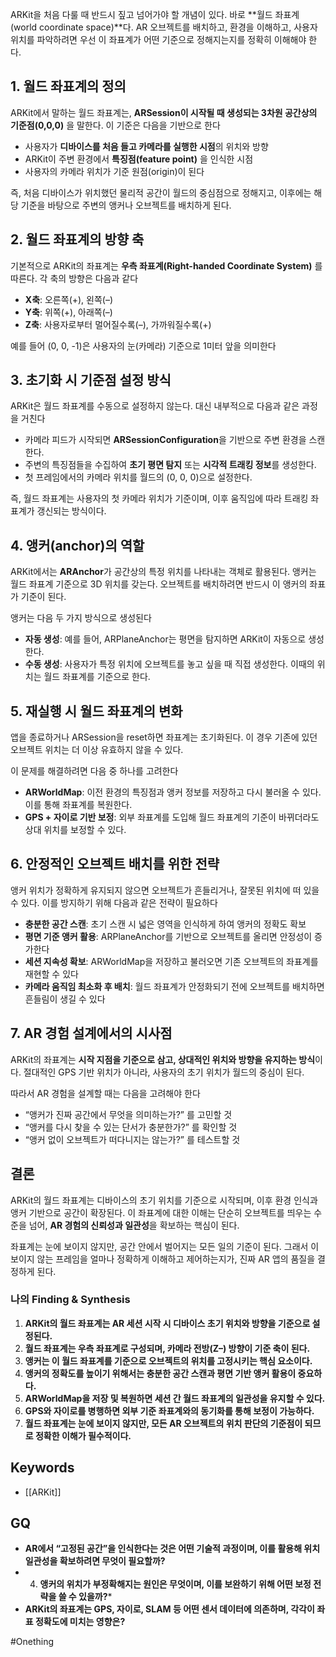 
ARKit을 처음 다룰 때 반드시 짚고 넘어가야 할 개념이 있다. 바로 **월드 좌표계(world coordinate space)**다. AR 오브젝트를 배치하고, 환경을 이해하고, 사용자 위치를 파악하려면 우선 이 좌표계가 어떤 기준으로 정해지는지를 정확히 이해해야 한다.

## **1. 월드 좌표계의 정의**
ARKit에서 말하는 월드 좌표계는, **ARSession이 시작될 때 생성되는 3차원 공간상의 기준점(0,0,0)** 을 말한다. 이 기준은 다음을 기반으로 한다

- 사용자가 **디바이스를 처음 들고 카메라를 실행한 시점**의 위치와 방향
- ARKit이 주변 환경에서 **특징점(feature point)** 을 인식한 시점
- 사용자의 카메라 위치가 기준 원점(origin)이 된다

즉, 처음 디바이스가 위치했던 물리적 공간이 월드의 중심점으로 정해지고, 이후에는 해당 기준을 바탕으로 주변의 앵커나 오브젝트를 배치하게 된다.


## **2. 월드 좌표계의 방향 축**
기본적으로 ARKit의 좌표계는 **우측 좌표계(Right-handed Coordinate System)** 를 따른다. 각 축의 방향은 다음과 같다

- **X축**: 오른쪽(+), 왼쪽(–)
- **Y축**: 위쪽(+), 아래쪽(–)
- **Z축**: 사용자로부터 멀어질수록(–), 가까워질수록(+)

예를 들어 (0, 0, -1)은 사용자의 눈(카메라) 기준으로 1미터 앞을 의미한다


## **3. 초기화 시 기준점 설정 방식**
ARKit은 월드 좌표계를 수동으로 설정하지 않는다. 대신 내부적으로 다음과 같은 과정을 거친다

- 카메라 피드가 시작되면 **ARSessionConfiguration**을 기반으로 주변 환경을 스캔한다.
- 주변의 특징점들을 수집하여 **초기 평면 탐지** 또는 **시각적 트래킹 정보**를 생성한다.
- 첫 프레임에서의 카메라 위치를 월드의 (0, 0, 0)으로 설정한다.

즉, 월드 좌표계는 사용자의 첫 카메라 위치가 기준이며, 이후 움직임에 따라 트래킹 좌표계가 갱신되는 방식이다.

## **4. 앵커(anchor)의 역할**
ARKit에서는 **ARAnchor**가 공간상의 특정 위치를 나타내는 객체로 활용된다. 앵커는 월드 좌표계 기준으로 3D 위치를 갖는다. 오브젝트를 배치하려면 반드시 이 앵커의 좌표가 기준이 된다.

앵커는 다음 두 가지 방식으로 생성된다
- **자동 생성**: 예를 들어, ARPlaneAnchor는 평면을 탐지하면 ARKit이 자동으로 생성한다.
- **수동 생성**: 사용자가 특정 위치에 오브젝트를 놓고 싶을 때 직접 생성한다. 이때의 위치는 월드 좌표계를 기준으로 한다.
    

## **5. 재실행 시 월드 좌표계의 변화**
앱을 종료하거나 ARSession을 reset하면 좌표계는 초기화된다. 이 경우 기존에 있던 오브젝트 위치는 더 이상 유효하지 않을 수 있다.

이 문제를 해결하려면 다음 중 하나를 고려한다

- **ARWorldMap**: 이전 환경의 특징점과 앵커 정보를 저장하고 다시 불러올 수 있다. 이를 통해 좌표계를 복원한다.
- **GPS + 자이로 기반 보정**: 외부 좌표계를 도입해 월드 좌표계의 기준이 바뀌더라도 상대 위치를 보정할 수 있다.


## **6. 안정적인 오브젝트 배치를 위한 전략**

앵커 위치가 정확하게 유지되지 않으면 오브젝트가 흔들리거나, 잘못된 위치에 떠 있을 수 있다. 이를 방지하기 위해 다음과 같은 전략이 필요하다

- **충분한 공간 스캔**: 초기 스캔 시 넓은 영역을 인식하게 하여 앵커의 정확도 확보
- **평면 기준 앵커 활용**: ARPlaneAnchor를 기반으로 오브젝트를 올리면 안정성이 증가한다
- **세션 지속성 확보**: ARWorldMap을 저장하고 불러오면 기존 오브젝트의 좌표계를 재현할 수 있다
- **카메라 움직임 최소화 후 배치**: 월드 좌표계가 안정화되기 전에 오브젝트를 배치하면 흔들림이 생길 수 있다
  

## **7. AR 경험 설계에서의 시사점**

ARKit의 좌표계는 **시작 지점을 기준으로 삼고, 상대적인 위치와 방향을 유지하는 방식**이다. 절대적인 GPS 기반 위치가 아니라, 사용자의 초기 위치가 월드의 중심이 된다.

따라서 AR 경험을 설계할 때는 다음을 고려해야 한다
- “앵커가 진짜 공간에서 무엇을 의미하는가?” 를 고민할 것
- “앵커를 다시 찾을 수 있는 단서가 충분한가?” 를 확인할 것
- “앵커 없이 오브젝트가 떠다니지는 않는가?” 를 테스트할 것


## **결론**

ARKit의 월드 좌표계는 디바이스의 초기 위치를 기준으로 시작되며, 이후 환경 인식과 앵커 기반으로 공간이 확장된다. 이 좌표계에 대한 이해는 단순히 오브젝트를 띄우는 수준을 넘어, **AR 경험의 신뢰성과 일관성**을 확보하는 핵심이 된다.

좌표계는 눈에 보이지 않지만, 공간 안에서 벌어지는 모든 일의 기준이 된다.
그래서 이 보이지 않는 프레임을 얼마나 정확하게 이해하고 제어하는지가, 진짜 AR 앱의 품질을 결정하게 된다.


### **나의 Finding & Synthesis**

1. **ARKit의 월드 좌표계는 AR 세션 시작 시 디바이스 초기 위치와 방향을 기준으로 설정된다.**
2. **월드 좌표계는 우측 좌표계로 구성되며, 카메라 전방(Z–) 방향이 기준 축이 된다.**
3. **앵커는 이 월드 좌표계를 기준으로 오브젝트의 위치를 고정시키는 핵심 요소이다.**
4. **앵커의 정확도를 높이기 위해서는 충분한 공간 스캔과 평면 기반 앵커 활용이 중요하다.**
5. **ARWorldMap을 저장 및 복원하면 세션 간 월드 좌표계의 일관성을 유지할 수 있다.**
6. **GPS와 자이로를 병행하면 외부 기준 좌표계와의 동기화를 통해 보정이 가능하다.**
7. **월드 좌표계는 눈에 보이지 않지만, 모든 AR 오브젝트의 위치 판단의 기준점이 되므로 정확한 이해가 필수적이다.**

## Keywords
- [[ARKit]]


## GQ
- **AR에서 “고정된 공간”을 인식한다는 것은 어떤 기술적 과정이며, 이를 활용해 위치 일관성을 확보하려면 무엇이 필요할까?**
- 4. **앵커의 위치가 부정확해지는 원인은 무엇이며, 이를 보완하기 위해 어떤 보정 전략을 쓸 수 있을까?***
- **ARKit의 좌표계는 GPS, 자이로, SLAM 등 어떤 센서 데이터에 의존하며, 각각이 좌표 정확도에 미치는 영향은?**


#Onething 
